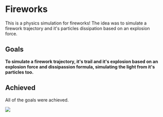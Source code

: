 # Fireworks
This is a physics simulation for fireworks! The idea was to simulate a firework trajectory and it's particles dissipation based on an explosion force.

<h2> Goals </h2>
<p>
	<b> To simulate a firework trajectory, it's trail and it's explosion based on an explosion force and dissipassion formula, simulating the light from it's particles too. </b>
</p>

<h2> Achieved </h2>
<p>
  All of the goals were achieved.
</p>

<img src="dara/example.gif">

